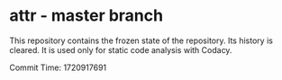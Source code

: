 # attr - master branch

This repository contains the frozen state of the repository.
Its history is cleared. It is used only for static code
analysis with Codacy.

Commit Time: 1720917691